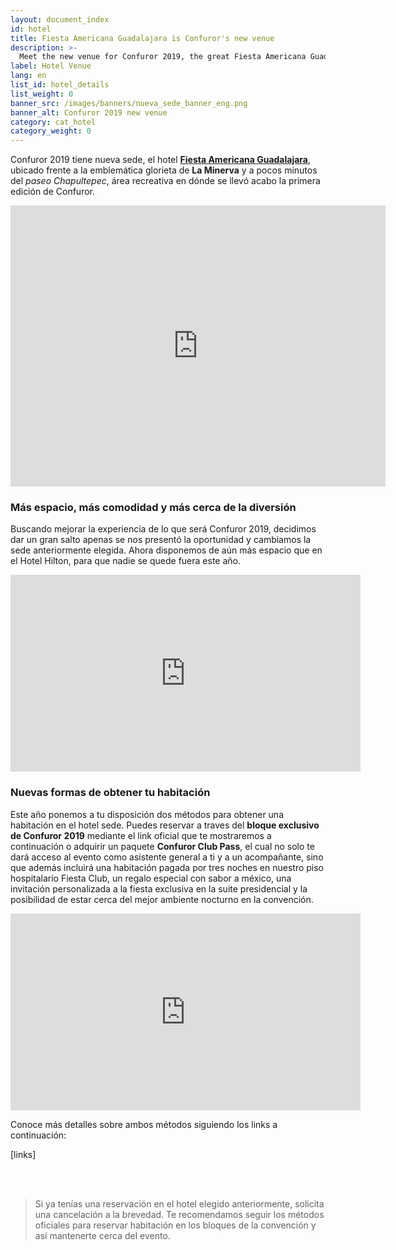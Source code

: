 ```yaml
---
layout: document_index
id: hotel
title: Fiesta Americana Guadalajara is Confuror's new venue
description: >-
  Meet the new venue for Confuror 2019, the great Fiesta Americana Guadalajara. Keep reading to know more.
label: Hotel Venue
lang: en
list_id: hotel_details
list_weight: 0
banner_src: /images/banners/nueva_sede_banner_eng.png
banner_alt: Confuror 2019 new venue
category: cat_hotel
category_weight: 0
---
```


Confuror 2019 tiene nueva sede, el hotel [**Fiesta Americana Guadalajara**](https://www.fiestamericana.com/web/fiesta-americana-guadalajara), ubicado frente a la emblemática glorieta de **La Minerva** y a pocos minutos del _paseo Chapultepec_, área recreativa en dónde se llevó acabo la primera edición de Confuror.

<div class="container text-center">
<iframe src="https://www.google.com/maps/embed?pb=!1m18!1m12!1m3!1d3732.902335815756!2d-103.39141904932883!3d20.673551986124092!2m3!1f0!2f0!3f0!3m2!1i1024!2i768!4f13.1!3m3!1m2!1s0x8428ae71e6b99a17%3A0x5185c5481c56db17!2sFiesta+Americana+Guadalajara!5e0!3m2!1ses-419!2smx!4v1545375492051" width="600" height="450" frameborder="0" style="border:0" allowfullscreen></iframe>
</div>

### Más espacio, más comodidad y más cerca de la diversión

Buscando mejorar la experiencia de lo que será Confuror 2019, decidimos dar un gran salto apenas se nos presentó la oportunidad y cambiamos la sede anteriormente elegida. Ahora disponemos de aún más espacio que en el Hotel Hilton, para que nadie se quede fuera este año.

<div class="container text-center">
<iframe width="560" height="315" src="https://www.youtube.com/embed/n1m5c2YWOEU" frameborder="0" allow="accelerometer; autoplay; encrypted-media; gyroscope; picture-in-picture" allowfullscreen></iframe>
</div>

### Nuevas formas de obtener tu habitación

Este año ponemos a tu disposición dos métodos para obtener una habitación en el hotel sede. Puedes reservar a traves del **bloque exclusivo de Confuror 2019** mediante el link oficial que te mostraremos a continuación o adquirir un paquete **Confuror Club Pass**, el cual no solo te dará acceso al evento como asistente general a ti y a un acompañante, sino que además incluirá una habitación pagada por tres noches en nuestro piso hospitalario Fiesta Club, un regalo especial con sabor a méxico, una invitación personalizada a la fiesta exclusiva en la suite presidencial y la posibilidad de estar cerca del mejor ambiente nocturno en la convención.

<div class="container text-center">
<iframe width="560" height="315" src="https://www.youtube.com/embed/MIo2xpVIGBQ" frameborder="0" allow="accelerometer; autoplay; encrypted-media; gyroscope; picture-in-picture" allowfullscreen></iframe>
</div>

Conoce más detalles sobre ambos métodos siguiendo los links a continuación:

[links]

<br>
<br>

> Si ya tenías una reservación en el hotel elegido anteriormente, solicita una cancelación a la brevedad. Te recomendamos seguir los métodos oficiales para reservar habitación en los bloques de la convención y así mantenerte cerca del evento.